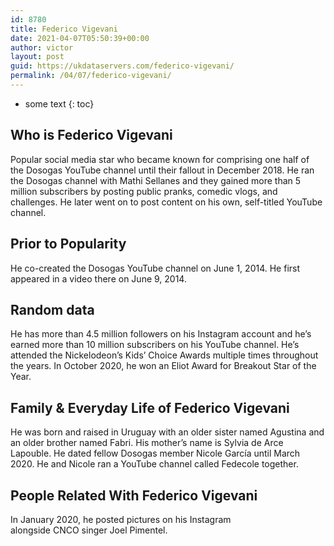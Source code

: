 ```yaml
---
id: 8780
title: Federico Vigevani
date: 2021-04-07T05:50:39+00:00
author: victor
layout: post
guid: https://ukdataservers.com/federico-vigevani/
permalink: /04/07/federico-vigevani/
---
```


* some text
{: toc}


## Who is Federico Vigevani



Popular social media star who became known for comprising one half of the Dosogas YouTube channel until their fallout in December 2018. He ran the Dosogas channel with Mathi Sellanes and they gained more than 5 million subscribers by posting public pranks, comedic vlogs, and challenges. He later went on to post content on his own, self-titled YouTube channel. 

                
                
                
## Prior to Popularity



He co-created the Dosogas YouTube channel on June 1, 2014. He first appeared in a video there on June 9, 2014.

                
                
                
## Random data



He has more than 4.5 million followers on his Instagram account and he&#8217;s earned more than 10 million subscribers on his YouTube channel. He&#8217;s attended the Nickelodeon&#8217;s Kids&#8217; Choice Awards multiple times throughout the years. In October 2020, he won an Eliot Award for Breakout Star of the Year. 

                
                
                
## Family & Everyday Life of Federico Vigevani



He was born and raised in Uruguay with an older sister named Agustina and an older brother named Fabri. His mother&#8217;s name is Sylvia de Arce Lapouble. He dated fellow Dosogas member Nicole García until March 2020. He and Nicole ran a YouTube channel called Fedecole together. 

                
                
                
## People Related With Federico Vigevani



In January 2020, he posted pictures on his Instagram alongside CNCO singer Joel Pimentel.

                
              
            
          
          
          
